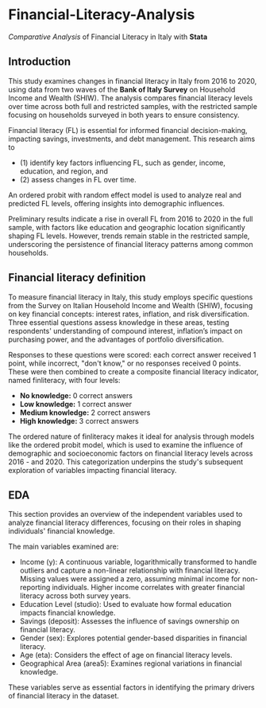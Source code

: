 # Financial-Literacy-Analysis
*Comparative Analysis* of Financial Literacy in Italy with **Stata**

## Introduction
This study examines changes in financial literacy in Italy from 2016 to 2020, using data from two waves of the **Bank of Italy Survey** on Household Income and Wealth (SHIW). The analysis compares financial literacy levels over time across both full and restricted samples, with the restricted sample focusing on households surveyed in both years to ensure consistency.

Financial literacy (FL) is essential for informed financial decision-making, impacting savings, investments, and debt management. This research aims to 
- (1) identify key factors influencing FL, such as gender, income, education, and region, and
- (2) assess changes in FL over time.

An ordered probit with random effect model is used to analyze real and predicted FL levels, offering insights into demographic influences.

Preliminary results indicate a rise in overall FL from 2016 to 2020 in the full sample, with factors like education and geographic location significantly shaping FL levels. However, trends remain stable in the restricted sample, underscoring the persistence of financial literacy patterns among common households.

## Financial literacy definition
To measure financial literacy in Italy, this study employs specific questions from the Survey on Italian Household Income and Wealth (SHIW), focusing on key financial concepts: interest rates, inflation, and risk diversification. Three essential questions assess knowledge in these areas, testing respondents' understanding of compound interest, inflation’s impact on purchasing power, and the advantages of portfolio diversification.

Responses to these questions were scored: each correct answer received 1 point, while incorrect, "don't know," or no responses received 0 points. These were then combined to create a composite financial literacy indicator, named finliteracy, with four levels:

- **No knowledge:** 0 correct answers
- **Low knowledge:** 1 correct answer
- **Medium knowledge:** 2 correct answers
- **High knowledge:** 3 correct answers

The ordered nature of finliteracy makes it ideal for analysis through models like the ordered probit model, which is used to examine the influence of demographic and socioeconomic factors on financial literacy levels across 2016 - and 2020. This categorization underpins the study's subsequent exploration of variables impacting financial literacy.

## EDA
This section provides an overview of the independent variables used to analyze financial literacy differences, focusing on their roles in shaping individuals' financial knowledge. 

The main variables examined are:

- Income (y): A continuous variable, logarithmically transformed to handle outliers and capture a non-linear relationship with financial literacy. Missing values were assigned a zero, assuming minimal income for non-reporting individuals. Higher income correlates with greater financial literacy across both survey years.
- Education Level (studio): Used to evaluate how formal education impacts financial knowledge.
- Savings (deposit): Assesses the influence of savings ownership on financial literacy.
- Gender (sex): Explores potential gender-based disparities in financial literacy.
- Age (eta): Considers the effect of age on financial literacy levels.
- Geographical Area (area5): Examines regional variations in financial knowledge.
  
These variables serve as essential factors in identifying the primary drivers of financial literacy in the dataset.
